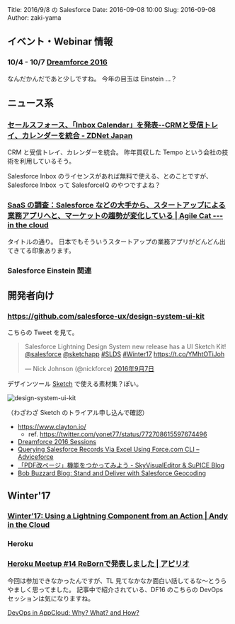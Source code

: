 Title: 2016/9/8 の Salesforce
Date: 2016-09-08 10:00
Slug: 2016-09-08
Author: zaki-yama

## イベント・Webinar 情報

### 10/4 - 10/7 [Dreamforce 2016](http://www.salesforce.com/jp/dreamforce/DF16/)

なんだかんだであと少しですね。
今年の目玉は Einstein ...？

## ニュース系

### [セールスフォース、「Inbox Calendar」を発表--CRMと受信トレイ、カレンダーを統合 - ZDNet Japan](http://japan.zdnet.com/article/35087493/)

CRM と受信トレイ、カレンダーを統合。
昨年買収した Tempo という会社の技術を利用しているそう。

Salesforce Inbox のライセンスがあれば無料で使える、とのことですが、Salesforce Inbox って SalesforceIQ のやつですよね？

### [SaaS の調査：Salesforce などの大手から、スタートアップによる業務アプリへと、マーケットの趨勢が変化している | Agile Cat --- in the cloud](https://agilecatcloud.com/2016/08/22/saas-vertical-specific-software-is-largest-saas-segment/)

タイトルの通り。
日本でもそういうスタートアップの業務アプリがどんどん出てきてる印象あります。

### Salesforce Einstein 関連


## 開発者向け

### https://github.com/salesforce-ux/design-system-ui-kit

こちらの Tweet を見て。

<blockquote class="twitter-tweet" data-lang="ja"><p lang="en" dir="ltr">Salesforce Lightning Design System new release has a UI Sketch Kit! <a href="https://twitter.com/salesforce">@salesforce</a> <a href="https://twitter.com/sketchapp">@sketchapp</a> <a href="https://twitter.com/hashtag/SLDS?src=hash">#SLDS</a> <a href="https://twitter.com/hashtag/Winter17?src=hash">#Winter17</a> <a href="https://t.co/YMhtOTiJoh">https://t.co/YMhtOTiJoh</a></p>&mdash; Nick Johnson (@nickforce) <a href="https://twitter.com/nickforce/status/773350190849806337">2016年9月7日</a></blockquote>
<script async src="//platform.twitter.com/widgets.js" charset="utf-8"></script>

デザインツール [Sketch](https://www.sketchapp.com/) で使える素材集？ぽい。

![design-system-ui-kit]({filename}/images/2016-09-09/ui-kit.png)

（わざわざ Sketch のトライアル申し込んで確認）

- https://www.clayton.io/
  - ref. https://twitter.com/yonet77/status/772708615597674496
- [Dreamforce 2016 Sessions](https://success.salesforce.com/Sessions?eventId=a1Q3000000qQOd9#/session/a2q3A000000LBS8QAO)
- [Querying Salesforce Records Via Excel Using Force.com CLI – Adviceforce](http://adviceforce.com/2016/08/querying-salesforce-records-via-excel-using-force-com-cli/)
- [「PDF改ページ」機能をつかってみよう - SkyVisualEditor & SuPICE Blog](http://info.skyvisualeditor.com/blog/2016/160825_001770.php)
- [Bob Buzzard Blog: Stand and Deliver with Salesforce Geocoding](http://bobbuzzard.blogspot.jp/2016/08/stand-and-deliver-with-salesforce.html)

## Winter'17

### [Winter’17: Using a Lightning Component from an Action | Andy in the Cloud](https://andyinthecloud.com/2016/08/21/winter17-using-a-lightning-component-from-an-action/)


### Heroku

### [Heroku Meetup #14 ReBornで発表しました | アピリオ](http://appirio.co.jp/blog-category/tech-blog/20160830-heroku-meetup-14-acdx/)

今回は参加できなかったんですが、TL 見てなかなか面白い話してるな〜とうらやましく思ってました。
記事中で紹介されている、DF16 のこちらの DevOps セッションは気になりますね。

[DevOps in AppCloud: Why? What? and How?](https://success.salesforce.com/Sessions?eventId=a1Q3000000qQOd9#/session/a2q3A000000LBeBQAW)
